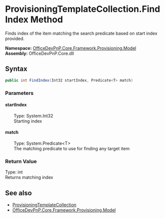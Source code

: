 # ProvisioningTemplateCollection.FindIndex Method  
 Finds index of the item matching the search predicate based on start index provided.   

**Namespace:** [OfficeDevPnP.Core.Framework.Provisioning.Model](OfficeDevPnP.Core.Framework.Provisioning.Model.md)  
**Assembly:** OfficeDevPnP.Core.dll  
## Syntax
```C#
public int FindIndex(Int32 startIndex, Predicate<T> match)
```
### Parameters
#### startIndex  
&emsp;&emsp;Type: System.Int32  
&emsp;&emsp;Starting index  

  

#### match  
&emsp;&emsp;Type: System.Predicate&lt;T&gt;  
&emsp;&emsp;The matching predicate to use for finding any target item  

  

### Return Value
Type: int  
Returns matching index  


## See also
- [ProvisioningTemplateCollection](OfficeDevPnP.Core.Framework.Provisioning.Model.ProvisioningTemplateCollection.md) 
- [OfficeDevPnP.Core.Framework.Provisioning.Model](OfficeDevPnP.Core.Framework.Provisioning.Model.md) 
